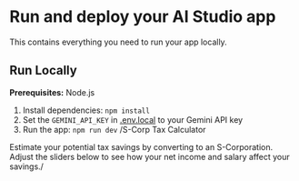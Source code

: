# Run and deploy your AI Studio app

This contains everything you need to run your app locally.

## Run Locally

**Prerequisites:**  Node.js


1. Install dependencies:
   `npm install`
2. Set the `GEMINI_API_KEY` in [.env.local](.env.local) to your Gemini API key
3. Run the app:
   `npm run dev`
/S-Corp Tax Calculator

Estimate your potential tax savings by converting to an S-Corporation. Adjust the sliders below to see how your net income and salary affect your savings./
